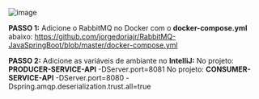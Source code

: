 ![image](https://github.com/jorgedoriajr/RabbitMQ-JavaSpringBoot/assets/44978303/bf60b35a-be87-442d-9adb-9cf05311ae5e)

**PASSO 1:**
Adicione o RabbitMQ no Docker com o **docker-compose.yml** abaixo:
  https://github.com/jorgedoriajr/RabbitMQ-JavaSpringBoot/blob/master/docker-compose.yml

**PASSO 2:**
Adicione as variáveis de ambiante no **IntelliJ:**
  No projeto: **PRODUCER-SERVICE-API**
    -DServer.port=8081
  No projeto: **CONSUMER-SERVICE-API**
    -DServer.port=8080
    -Dspring.amqp.deserialization.trust.all=true
